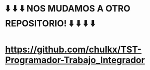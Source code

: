 
# 	:arrow_down:	:arrow_down:	:arrow_down: NOS MUDAMOS A OTRO REPOSITORIO! 	:arrow_down: 	:arrow_down: 	:arrow_down: 	:arrow_down:


# https://github.com/chulkx/TST-Programador-Trabajo_Integrador
